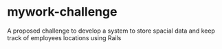 # mywork-challenge
A proposed challenge to develop a system to store spacial data and keep track of employees locations using Rails
